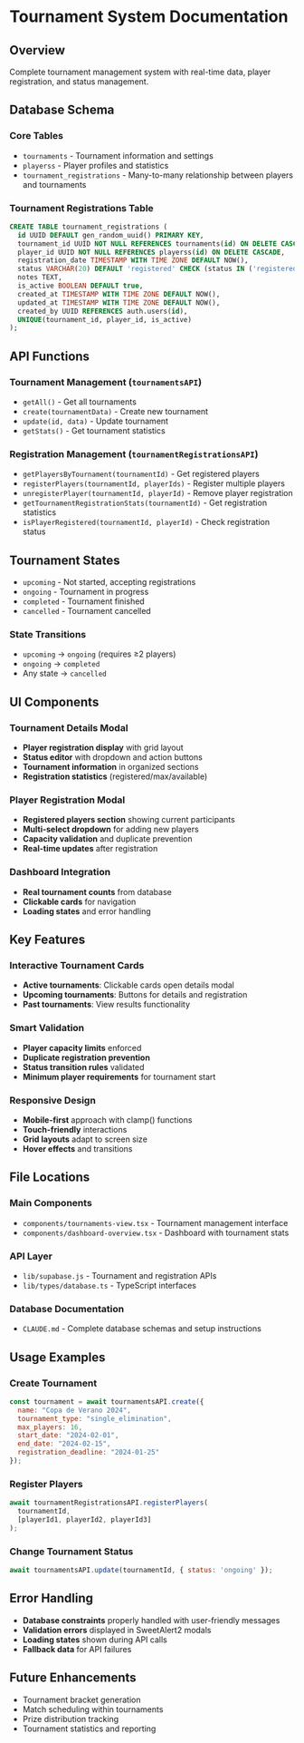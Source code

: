 # Tournament System Documentation

## Overview
Complete tournament management system with real-time data, player registration, and status management.

## Database Schema

### Core Tables
- `tournaments` - Tournament information and settings
- `playerss` - Player profiles and statistics  
- `tournament_registrations` - Many-to-many relationship between players and tournaments

### Tournament Registrations Table
```sql
CREATE TABLE tournament_registrations (
  id UUID DEFAULT gen_random_uuid() PRIMARY KEY,
  tournament_id UUID NOT NULL REFERENCES tournaments(id) ON DELETE CASCADE,
  player_id UUID NOT NULL REFERENCES playerss(id) ON DELETE CASCADE,
  registration_date TIMESTAMP WITH TIME ZONE DEFAULT NOW(),
  status VARCHAR(20) DEFAULT 'registered' CHECK (status IN ('registered', 'withdrawn', 'disqualified')),
  notes TEXT,
  is_active BOOLEAN DEFAULT true,
  created_at TIMESTAMP WITH TIME ZONE DEFAULT NOW(),
  updated_at TIMESTAMP WITH TIME ZONE DEFAULT NOW(),
  created_by UUID REFERENCES auth.users(id),
  UNIQUE(tournament_id, player_id, is_active)
);
```

## API Functions

### Tournament Management (`tournamentsAPI`)
- `getAll()` - Get all tournaments
- `create(tournamentData)` - Create new tournament
- `update(id, data)` - Update tournament
- `getStats()` - Get tournament statistics

### Registration Management (`tournamentRegistrationsAPI`)
- `getPlayersByTournament(tournamentId)` - Get registered players
- `registerPlayers(tournamentId, playerIds)` - Register multiple players
- `unregisterPlayer(tournamentId, playerId)` - Remove player registration
- `getTournamentRegistrationStats(tournamentId)` - Get registration statistics
- `isPlayerRegistered(tournamentId, playerId)` - Check registration status

## Tournament States
- `upcoming` - Not started, accepting registrations
- `ongoing` - Tournament in progress
- `completed` - Tournament finished
- `cancelled` - Tournament cancelled

### State Transitions
- `upcoming` → `ongoing` (requires ≥2 players)
- `ongoing` → `completed` 
- Any state → `cancelled`

## UI Components

### Tournament Details Modal
- **Player registration display** with grid layout
- **Status editor** with dropdown and action buttons
- **Tournament information** in organized sections
- **Registration statistics** (registered/max/available)

### Player Registration Modal  
- **Registered players section** showing current participants
- **Multi-select dropdown** for adding new players
- **Capacity validation** and duplicate prevention
- **Real-time updates** after registration

### Dashboard Integration
- **Real tournament counts** from database
- **Clickable cards** for navigation
- **Loading states** and error handling

## Key Features

### Interactive Tournament Cards
- **Active tournaments**: Clickable cards open details modal
- **Upcoming tournaments**: Buttons for details and registration
- **Past tournaments**: View results functionality

### Smart Validation
- **Player capacity limits** enforced
- **Duplicate registration prevention**
- **Status transition rules** validated
- **Minimum player requirements** for tournament start

### Responsive Design
- **Mobile-first** approach with clamp() functions
- **Touch-friendly** interactions
- **Grid layouts** adapt to screen size
- **Hover effects** and transitions

## File Locations

### Main Components
- `components/tournaments-view.tsx` - Tournament management interface
- `components/dashboard-overview.tsx` - Dashboard with tournament stats

### API Layer
- `lib/supabase.js` - Tournament and registration APIs
- `lib/types/database.ts` - TypeScript interfaces

### Database Documentation
- `CLAUDE.md` - Complete database schemas and setup instructions

## Usage Examples

### Create Tournament
```javascript
const tournament = await tournamentsAPI.create({
  name: "Copa de Verano 2024",
  tournament_type: "single_elimination",
  max_players: 16,
  start_date: "2024-02-01",
  end_date: "2024-02-15",
  registration_deadline: "2024-01-25"
});
```

### Register Players
```javascript
await tournamentRegistrationsAPI.registerPlayers(
  tournamentId, 
  [playerId1, playerId2, playerId3]
);
```

### Change Tournament Status
```javascript
await tournamentsAPI.update(tournamentId, { status: 'ongoing' });
```

## Error Handling
- **Database constraints** properly handled with user-friendly messages
- **Validation errors** displayed in SweetAlert2 modals
- **Loading states** shown during API calls
- **Fallback data** for API failures

## Future Enhancements
- Tournament bracket generation
- Match scheduling within tournaments  
- Prize distribution tracking
- Tournament statistics and reporting